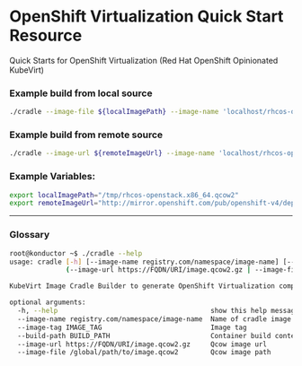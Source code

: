 # OpenShift Virtualization Quick Start Resource 
Quick Starts for OpenShift Virtualization (Red Hat OpenShift Opinionated KubeVirt)

### Example build from local source
```sh
./cradle --image-file ${localImagePath} --image-name 'localhost/rhcos-openstack' --image-tag '4.7'
```

### Example build from remote source
```sh
./cradle --image-url ${remoteImageUrl} --image-name 'localhost/rhcos-openstack' --image-tag '4.7'
```

### Example Variables:
```sh
export localImagePath="/tmp/rhcos-openstack.x86_64.qcow2"
export remoteImageUrl="http://mirror.openshift.com/pub/openshift-v4/dependencies/rhcos/latest/latest/rhcos-openstack.x86_64.qcow2.gz" 
```
---------------------------------------------------------------------
### Glossary
```sh
root@konductor ~$ ./cradle --help
usage: cradle [-h] [--image-name registry.com/namespace/image-name] [--image-tag IMAGE_TAG] [--build-path BUILD_PATH]
              (--image-url https://FQDN/URI/image.qcow2.gz | --image-file /global/path/to/image.qcow2)

KubeVirt Image Cradle Builder to generate OpenShift Virtualization compatible qcow2 import images

optional arguments:
  -h, --help                                      show this help message
  --image-name registry.com/namespace/image-name  Name of cradle image
  --image-tag IMAGE_TAG                           Image tag
  --build-path BUILD_PATH                         Container build context global path
  --image-url https://FQDN/URI/image.qcow2.gz     Qcow image url
  --image-file /global/path/to/image.qcow2        Qcow image path
```

